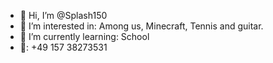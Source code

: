 - 👋 Hi, I’m @Splash150
- 👀 I’m interested in: Among us, Minecraft, Tennis and guitar.
- 🌱 I’m currently learning: School 
- 📱: +49 157 38273531

<!---
Splash150/Splash150 is a ✨ special ✨ repository because its `README.md` (this file) appears on your GitHub profile.
You can click the Preview link to take a look at your changes.
--->
